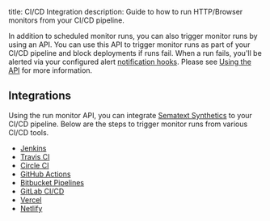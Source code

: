 title: CI/CD Integration
description: Guide to how to run HTTP/Browser monitors from your CI/CD pipeline.

In addition to scheduled monitor runs, you can also trigger monitor runs by using an API. You can use this API to trigger monitor runs as part of your CI/CD pipeline and block deployments if runs fail. When a run fails, you'll be alerted via your configured alert [notification hooks](../alerts/alert-notifications.md). Please see [Using the API](./using-the-api.md) for more information.

## Integrations

Using the run monitor API, you can integrate [Sematext Synthetics](./index.md) to your CI/CD pipeline. Below are the steps to trigger monitor runs from various CI/CD tools.
- [Jenkins](./jenkins/)
- [Travis CI](./travis-ci/)
- [Circle CI](./circle-ci/)
- [GitHub Actions](./github-actions/)
- [Bitbucket Pipelines](./bitbucket-pipelines/)
- [GitLab CI/CD](./gitlab-ci-cd/)
- [Vercel](./vercel/)
- [Netlify](./netlify/)